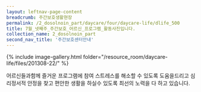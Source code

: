 ```yaml
--- 
layout: leftnav-page-content 
breadcrumb: 주간보호생활현장 
permalink: /2_dosolnoin_part/daycare/four/daycare-life/dlife_500
title: 7월_넷째주_주간보호_어르신_프로그램_활동사진입니다.
collection_name: 2_dosolnoin_part
second_nav_title: '주간보호센터안내' 
---
```

{% include image-gallery.html folder="/resource_room/daycare-life/files/201308-22/" %}










어르신들과함께 즐거운 프로그램에 참여 스트레스를 해소할 수 있도록 도움을드리고
심리정서적 안정을 찾고 편안한 생활을 하실수 있도록 최선의 노력을 다 하고 있습니다.